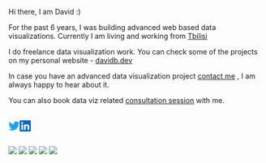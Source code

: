 Hi there, I am David :)

For the past 6 years, I was building advanced web based data visualizations. Currently I am living and working from [Tbilisi](https://www.google.com/maps/place/Tbilisi/@41.7325661,44.7688137,12z/data=!3m1!4b1!4m5!3m4!1s0x40440cd7e64f626b:0x61d084ede2576ea3!8m2!3d41.7151377!4d44.827096)

I do freelance data visualization work. You can check some of the projects on my personal website - [davidb.dev](https://davidb.dev) 

In case you have an advanced data visualization project [contact me](https://davidb.dev/about) , I am always happy to hear about it. 

You can also book data viz related [consultation session](https://www.fiverr.com/share/4XxG21) with me.

</br> 
<a href="https://twitter.com/dbumbeishvili">
  <img align="left" alt="Twitter" width="22px" src="https://raw.githubusercontent.com/bumbeishvili/bumbeishvili/master/assets/twitter.svg" />
</a>
<a href="https://www.linkedin.com/in/abhisheknaiidu/">
  <img align="left" alt="LinkedIN" width="22px" src="https://raw.githubusercontent.com/bumbeishvili/bumbeishvili/master/assets/linkedin.svg" />
</a>


</br> 
</br> 
</br> 

<div>
  <a href="https://davidb.dev/project/marketers-globe"><img src="https://user-images.githubusercontent.com/6873202/87780018-de389880-c83e-11ea-8084-08ba91e3bfb6.gif"></a> 
  <a target="_blank" href="https://davidb.dev/project/climate-ai"><img src="https://user-images.githubusercontent.com/6873202/87780023-e09af280-c83e-11ea-8780-68f4c1e73927.gif"></a> 
  <a href="https://davidb.dev/project/coronavirus"><img src="https://user-images.githubusercontent.com/6873202/87780002-d8db4e00-c83e-11ea-9728-ab56c968face.gif"></a> 
  <a href="https://davidb.dev/project/justice-snapshot"><img src="https://user-images.githubusercontent.com/6873202/87780012-dd076b80-c83e-11ea-892f-7573e9733df8.gif"></a> 
  <a href="https://davidb.dev/project/climate-ai"><img src="https://user-images.githubusercontent.com/6873202/87780022-df69c580-c83e-11ea-9080-23da21171063.gif"></a> 
</div>
 
